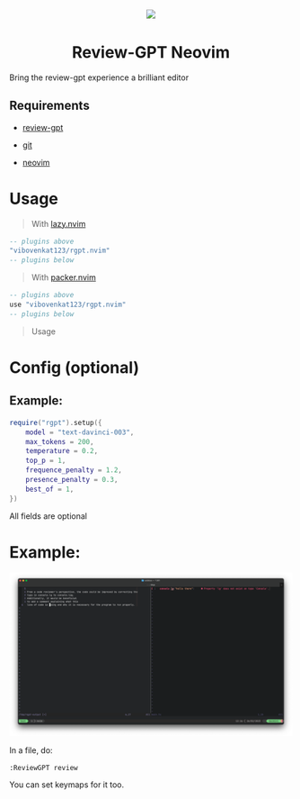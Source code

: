 <h3 align="center">
  <img src="https://raw.githubusercontent.com/vibovenkat123/review-gpt/main/assets/logo/logo.png" width="200"/>
  <h1 align="center"> Review-GPT Neovim </h1>
</h3>


Bring the review-gpt experience a brilliant editor

## Requirements

* [review-gpt](https://github.com/vibovenkat123/review-gpt)

* [git](https://git-scm.com)

* [neovim](https://neovim.io)

# Usage

> With [lazy.nvim](https://github.com/folke/lazy.nvim)

```lua
-- plugins above
"vibovenkat123/rgpt.nvim"
-- plugins below
```
> With [packer.nvim](https://github.com/wbthomason/packer.nvim)

```lua
-- plugins above
use "vibovenkat123/rgpt.nvim"
-- plugins below
```

> Usage

# Config (optional)
## Example:

```lua
require("rgpt").setup({
    model = "text-davinci-003",
    max_tokens = 200,
    temperature = 0.2,
    top_p = 1,
    frequence_penalty = 1.2,
    presence_penalty = 0.3,
    best_of = 1,
})
```
All fields are optional

# Example:

![Example of the usage](/assets/examples/usage/usage.png)

In a file, do:

```vim
:ReviewGPT review
```

You can set keymaps for it too.

